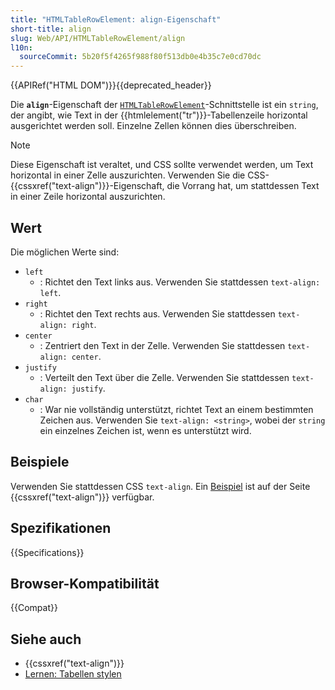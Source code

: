 ```yaml
---
title: "HTMLTableRowElement: align-Eigenschaft"
short-title: align
slug: Web/API/HTMLTableRowElement/align
l10n:
  sourceCommit: 5b20f5f4265f988f80f513db0e4b35c7e0cd70dc
---
```


{{APIRef("HTML DOM")}}{{deprecated_header}}

Die **`align`**-Eigenschaft der [`HTMLTableRowElement`](/de/docs/Web/API/HTMLTableRowElement)-Schnittstelle ist ein `string`, der angibt, wie Text in der {{htmlelement("tr")}}-Tabellenzeile horizontal ausgerichtet werden soll. Einzelne Zellen können dies überschreiben.

> [!NOTE]
> Diese Eigenschaft ist veraltet, und CSS sollte verwendet werden, um Text horizontal in einer Zelle auszurichten. Verwenden Sie die CSS-{{cssxref("text-align")}}-Eigenschaft, die Vorrang hat, um stattdessen Text in einer Zeile horizontal auszurichten.

## Wert

Die möglichen Werte sind:

- `left`
  - : Richtet den Text links aus. Verwenden Sie stattdessen `text-align: left`.
- `right`
  - : Richtet den Text rechts aus. Verwenden Sie stattdessen `text-align: right`.
- `center`
  - : Zentriert den Text in der Zelle. Verwenden Sie stattdessen `text-align: center`.
- `justify`
  - : Verteilt den Text über die Zelle. Verwenden Sie stattdessen `text-align: justify`.
- `char`
  - : War nie vollständig unterstützt, richtet Text an einem bestimmten Zeichen aus. Verwenden Sie `text-align: <string>`, wobei der `string` ein einzelnes Zeichen ist, wenn es unterstützt wird.

## Beispiele

Verwenden Sie stattdessen CSS `text-align`. Ein [Beispiel](/de/docs/Web/CSS/text-align#table_alignment) ist auf der Seite {{cssxref("text-align")}} verfügbar.

## Spezifikationen

{{Specifications}}

## Browser-Kompatibilität

{{Compat}}

## Siehe auch

- {{cssxref("text-align")}}
- [Lernen: Tabellen stylen](/de/docs/Learn_web_development/Core/Styling_basics/Tables)
